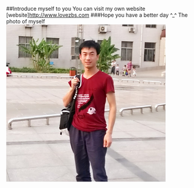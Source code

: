 ##Introduce myself to you 
You can visit my own website 
[website]http://www.lovezbs.com 
###Hope you have a better day  ^_^
The photo of myself 
![Me](./zbs.jpg)

